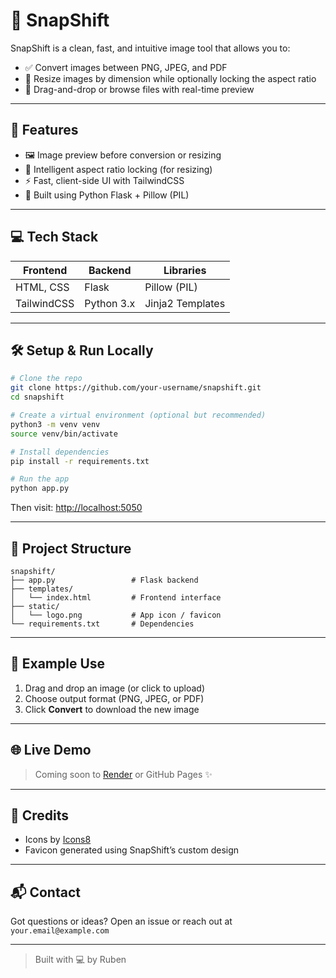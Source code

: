 # 📸 SnapShift

SnapShift is a clean, fast, and intuitive image tool that allows you to:
- ✅ Convert images between PNG, JPEG, and PDF
- 📐 Resize images by dimension while optionally locking the aspect ratio
- 🔁 Drag-and-drop or browse files with real-time preview

---

## 🚀 Features

- 🖼 Image preview before conversion or resizing
- 🧠 Intelligent aspect ratio locking (for resizing)
- ⚡ Fast, client-side UI with TailwindCSS
- 🔧 Built using Python Flask + Pillow (PIL)

---

## 💻 Tech Stack

| Frontend      | Backend    | Libraries         |
|---------------|------------|-------------------|
| HTML, CSS     | Flask      | Pillow (PIL)      |
| TailwindCSS   | Python 3.x | Jinja2 Templates  |

---

## 🛠 Setup & Run Locally

```bash
# Clone the repo
git clone https://github.com/your-username/snapshift.git
cd snapshift

# Create a virtual environment (optional but recommended)
python3 -m venv venv
source venv/bin/activate

# Install dependencies
pip install -r requirements.txt

# Run the app
python app.py
```

Then visit: [http://localhost:5050](http://localhost:5050)

---

## 📁 Project Structure

```
snapshift/
├── app.py                 # Flask backend
├── templates/
│   └── index.html         # Frontend interface
├── static/
│   └── logo.png           # App icon / favicon
└── requirements.txt       # Dependencies
```

---

## 🧪 Example Use

1. Drag and drop an image (or click to upload)
2. Choose output format (PNG, JPEG, or PDF)
3. Click **Convert** to download the new image

---

## 🌐 Live Demo

> Coming soon to [Render](https://render.com) or GitHub Pages ✨

---

## 📸 Credits
- Icons by [Icons8](https://icons8.com)
- Favicon generated using SnapShift’s custom design

---

## 📬 Contact

Got questions or ideas?
Open an issue or reach out at `your.email@example.com`

---

> Built with 💻 by Ruben

